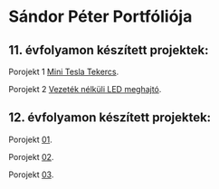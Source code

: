 # Sándor Péter Portfóliója

## 11. évfolyamon készített projektek:

Porojekt 1 [Mini Tesla Tekercs](https://sandorpeteer.github.io/portfolio/11/projekt01/index.html). 

Porojekt 2 [Vezeték nélküli LED meghajtó](https://sandorpeteer.github.io/portfolio/11/projekt02/vezeteknelkuli_LED.md).
 

## 12. évfolyamon készített projektek:

Porojekt [01](https://sandorpeteer.github.io/portfolio/12/projekt01/).

Porojekt [02](https://sandorpeteer.github.io/portfolio/12/projekt01/).

Porojekt [03](https://sandorpeteer.github.io/portfolio/12/projekt01/).

